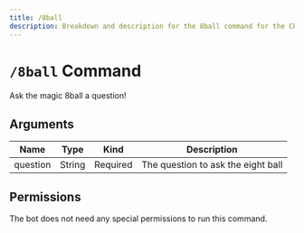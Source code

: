 ```yaml
---
title: /8ball
description: Breakdown and description for the 8ball command for the Chewbotcca Discord bot
---
```


# `/8ball` Command

Ask the magic 8ball a question!

## Arguments

| Name     | Type   | Kind     | Description                        |
|----------|--------|----------|------------------------------------|
| question | String | Required | The question to ask the eight ball |

## Permissions

The bot does not need any special permissions to run this command.
